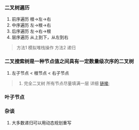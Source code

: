 ### 二叉树遍历
1. 前序遍历   根->左->右
2. 中序遍历   左->根->右
3. 后序遍历   左->右->根
4. 层序遍历   从上到下，从左到右
> 方法1 模拟堆栈操作
> 方法2 递归
### 二叉搜索树是一种节点值之间具有一定数量级次序的二叉树

1. 左子节点 < 根节点 < 右子节点
> 1. 完全二叉树 所有节点尽量填满一层
> 详细 [链接](https://www.jianshu.com/p/ff4b93b088eb);

### 叶子节点


### 杂谈 
1. 大多数递归可以用动态规划重写



